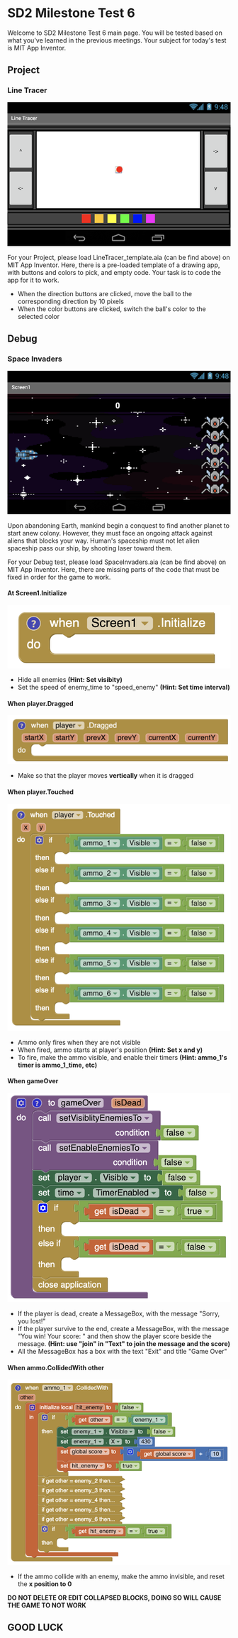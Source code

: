 # SD2 Milestone Test 6

Welcome to SD2 Milestone Test 6 main page. You will be tested based on what you've learned in the previous meetings. 
Your subject for today's test is MIT App Inventor.

## Project

### Line Tracer

![Line Tracer](images/7.png "Line Tracer")

For your Project, please load LineTracer_template.aia (can be find above) on MIT App Inventor. Here, there is a pre-loaded template of a drawing app, with buttons and colors to pick, and empty code. Your task is to code the app for it to work.

* When the direction buttons are clicked, move the ball to the corresponding direction by 10 pixels
* When the color buttons are clicked, switch the ball's color to the selected color

## Debug

### Space Invaders

![Space Invaders](images/1.png "Space Invaders")

Upon abandoning Earth, mankind begin a conquest to find another planet to start anew colony. However, they must face an ongoing attack against aliens that blocks your way. Human's spaceship must not let alien spaceship pass our ship, by shooting laser toward them.

For your Debug test, please load SpaceInvaders.aia (can be find above) on MIT App Inventor. Here, there are missing parts of the code that must be fixed in order for the game to work.

#### At Screen1.Initialize

![Space Invaders](images/2.png "1")

* Hide all enemies __(Hint: Set visibity)__
* Set the speed of enemy_time to "speed_enemy" __(Hint: Set time interval)__

#### When player.Dragged

![Space Invaders](images/3.png "2")

* Make so that the player moves **vertically** when it is dragged

#### When player.Touched

![Space Invaders](images/4.png "3")

* Ammo only fires when they are not visible
* When fired, ammo starts at player's position __(Hint: Set x and y)__
* To fire, make the ammo visible, and enable their timers __(Hint: ammo_1's timer is ammo_1_time, etc)__

#### When gameOver

![Space Invaders](images/5.png "4")

* If the player is dead, create a MessageBox, with the message "Sorry, you lost!"
* If the player survive to the end, create a MessageBox, with the message "You win! Your score: " and then show the player score beside the message. __(Hint: use "join" in "Text" to join the message and the score)__
* All the MessageBox has a box with the text "Exit" and title "Game Over"

#### When ammo.CollidedWith other

![Space Invaders](images/6.png "5")

* If the ammo collide with an enemy, make the ammo invisible, and reset the **x position to 0**

**DO NOT DELETE OR EDIT COLLAPSED BLOCKS, DOING SO WILL CAUSE THE GAME TO NOT WORK**

## GOOD LUCK
